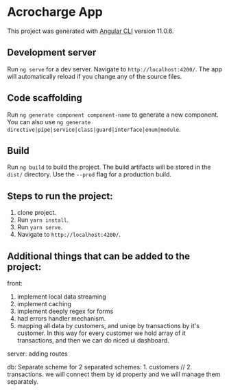 # Acrocharge App

This project was generated with [Angular CLI](https://github.com/angular/angular-cli) version 11.0.6.

## Development server

Run `ng serve` for a dev server. Navigate to `http://localhost:4200/`. The app will automatically reload if you change any of the source files.

## Code scaffolding

Run `ng generate component component-name` to generate a new component. You can also use `ng generate directive|pipe|service|class|guard|interface|enum|module`.

## Build

Run `ng build` to build the project. The build artifacts will be stored in the `dist/` directory. Use the `--prod` flag for a production build.


## Steps to run the project:

1. clone project.
2. Run `yarn install`.
3. Run `yarn serve`.
4. Navigate to `http://localhost:4200/`.



## Additional things that can be added to the project:

front:
1. implement local data streaming
2. implement caching
3. implement deeply regex for forms
4. had errors handler mechanism.
5. mapping all data by customers, and uniqe by transactions by it's customer.
   In this way for every customer we hold array of it transactions, and then we can do niced ui dashboard.
   
server:
adding routes

db:
Separate scheme for 2 separated schemes: 1. customers // 2. transactions.
we will connect them by id property and we will manage them separately.

